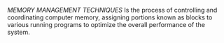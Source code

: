 *MEMORY MANAGEMENT TECHNIQUES*
Is the process of controlling and coordinating computer memory, assigning portions known as blocks to various running programs to optimize the overall performance of the system.
